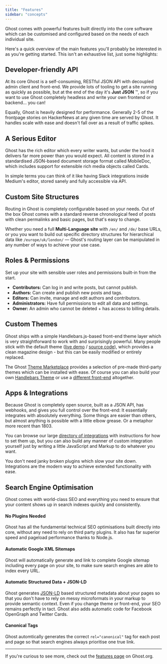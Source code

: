 ```yaml
---
title: "Features"
sidebar: "concepts"
---
```


Ghost comes with powerful features built directly into the core software which can be customised and configured based on the needs of each individual site.

Here's a quick overview of the main features you'll probably be interested in as you're getting started. This isn't an exhaustive list, just some highlights:


## Developer-friendly API

At its core Ghost is a self-consuming, RESTful JSON API with decoupled admin client and front-end. We provide lots of tooling to get a site running as quickly as possible, but at the end of the day it's **Just JSON** ™️, so if you want to use Ghost completely headless and write your own frontend or backend... you can!

Equally, Ghost is heavily designed for performance. Generally 2-5 of the frontpage stories on HackerNews at any given time are served by Ghost. It handles scale with ease and doesn't fall over as a result of traffic spikes.


## A Serious Editor

Ghost has the rich editor which every writer wants, but under the hood it delivers far more power than you would expect. All content is stored in a standardised JSON-based document storage format called MobileDoc, which includes support for extensible rich media objects called Cards.

In simple terms you can think of it like having Slack integrations inside Medium's editor, stored sanely and fully accessible via API.


## Custom Site Structures

Routing in Ghost is completely configurable based on your needs. Out of the box Ghost comes with a standard reverse chronological feed of posts with clean permalinks and basic pages, but that's easy to change.

Whether you need a full **Multi-Language site** with `/en/` and `/de/` base URLs, or you you want to build out specific directory structures for hierarchical data like `/europe/uk/london/` — Ghost's routing layer can be manipulated in any number of ways to achieve your use case.


## Roles & Permissions

Set up your site with sensible user roles and permissions built-in from the start.

- **Contributors:** Can log in and write posts, but cannot publish.
- **Authors:** Can create and publish new posts and tags.
- **Editors:** Can invite, manage and edit authors and contributors.
- **Administrators:** Have full permissions to edit all data and settings.
- **Owner:** An admin who cannot be deleted + has access to billing details.


## Custom Themes

Ghost ships with a simple Handlebars.js-based front-end theme layer which is very straightforward to work with and surprisingly powerful. Many people stick with the default theme ([live demo](https://demo.ghost.io) / [source code](https://github.com/tryghost/casper)), which provides a clean magazine design - but this can be easily modified or entirely replaced.

The Ghost [Theme Marketplace](https://marketplace.ghost.org) provides a selection of pre-made third-party themes which can be installed with ease. Of course you can also build your own [Handlebars Theme](/api/handlebars-themes/) or use a [different front-end](/api/) altogether.


## Apps & Integrations

Because Ghost is completely open source, built as a JSON API, has webhooks, and gives you full control over the front-end: It essentially integrates with absolutely everything. Some things are easier than others, but almost anything is possible with a little elbow grease. Or a metaphor more recent than 1803.

You can browse our large [directory of integrations](/integrations/) with instructions for how to set them up, but you can also build any manner of custom integration yourself just by writing a little JavaScript and Markup to do whatever you want.

You don't need janky broken plugins which slow your site down. Integrations are the modern way to achieve extended functionality with ease.


## Search Engine Optimisation

Ghost comes with world-class SEO and everything you need to ensure that your content shows up in search indexes quickly and consistently.

#### No Plugins Needed

Ghost has all the fundamental technical SEO optimisations built directly into core, without any need to rely on third party plugins. It also has far superior speed and pageload performance thanks to Node.js.

#### Automatic Google XML Sitemaps

Ghost will automatically generate and link to complete Google sitemap including every page on your site, to make sure search engines are able to index every URL.

#### Automatic Structured Data + JSON-LD

Ghost generates [JSON-LD](https://developers.google.com/search/docs/guides/intro-structured-data) based structured metadata about your pages so that you don't have to rely on messy microformats in your markup to provide semantic context. Even if you change theme or front-end, your SEO remains perfectly in tact. Ghost also adds automatic code for Facebook OpenGraph and Twitter Cards.

#### Canonical Tags

Ghost automtically generates the correct `rel="canonical"` tag for each post and page so that search engines always prioritise one true link.

---

If you're curious to see more, check out the [features page](https://ghost.org/features/) on Ghost.org.
